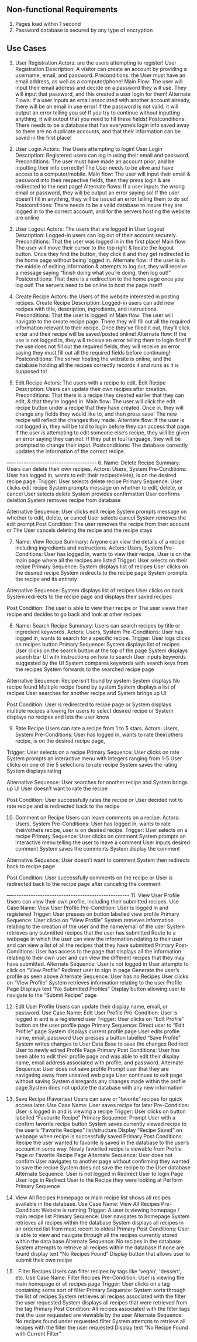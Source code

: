 ## Non-functional Requirements
1. Pages load within 1 second
2. Password database is secured by any type of encryption
## Use Cases 
1. User Registration
Actors: are the users attempting to register!
User Registration
Description: A visitor can create an account by providing a username, email, and password.
Preconditions: the User must have an email address, as well as a computer/phone!
Main Flow: The user will input their email address and decide on a password they will use. They will input that password, and this created a user login for them!
Alternate Flows: If a user inputs an email associated with another account already, there will be an email in use error! If the password is not valid, it will output an error telling you so! If you try to continue without inputting anything, it will output that you need to fill these fields!
Postconditions: There needs to be a database that has everyone’s login info saved away so there are no duplicate accounts, and that their information can be saved in the first place!


2. User Login
Actors: The Users attempting to login!
User Login
Description: Registered users can log in using their email and password.
Preconditions: The user must have made an account prior, and be inputting their info correctly! The User needs to be alive and have access to a computer/mobile.
Main flow: The user will input their email & password into their respective fields, then they press login & are redirected to the next page!
Alternate flows: If a user inputs the wrong email or password, they will be output an error saying so! If the user doesn’t fill in anything, they will be issued an error telling them to do so!
Postconditions: There needs to be a valid database to insure they are logged in to the correct account, and for the servers hosting the website are online

3. User Logout
Actors: The users that are logged in
User Logout
Description: Logged-in users can log out of their account securely.
Preconditions: That the user was logged in in the first place! 
Main flow: The user will move their cursor to the top right & locate the logout button. Once they find the button, they click it and they get redirected to the home page without being logged in.
Alternate flow: If the user is in the middle of editing information & attempts to log out, they will receive a message saying “finish doing what you’re doing, then log out!”
Postconditions: That there is a redirection to the home page once you log out! The servers need to be online to host the page itself!
4. Create Recipe
Actors: the Users of the website interested in posting recipes.
Create Recipe
Description: Logged-in users can add new recipes with title, description, ingredients, and instructions.
Preconditions: That the user is logged in!
Main flow: The user will navigate to the create recipe page. There they will fill out all the required information relevant to their recipe. Once they’ve filled it out, they’ll click enter and their recipe will be saved/posted online!
Alternate flow: If the use is not logged in, they will receive an error telling them to login first! If the use does not fill out the required fields, they will receive an error saying they must fill out all the required fields before continuing!
Postconditions: The server hosting the website is online, and the database holding all the recipes correctly records it and runs as it is supposed to!

5. Edit Recipe
Actors: The users with a recipe to edit.
Edit Recipe
Description: Users can update their own recipes after creation.
Preconditions: That there is a recipe they created earlier that they can edit, & that they’re logged in.
Main flow: The user will click the edit recipe button under a recipe that they have created. Once in, they will change any fields they would like to, and then press save! The new recipe will reflect the changes they made.
Alternate flow: If the user is not logged in, they will be told to login before they can access that page. If the user is attempting to edit someone else’s recipe, they will be given an error saying they can not. If they put in foul language, they will be prompted to change their input. 
Postconditions: The database correctly updates the information of the correct recipe.

—------------------------------------
6. Name: Delete Recipe
Summary: Users can delete their own recipes.
Actors: Users, System
Pre-Conditions: User has logged in, wants to edit their recipe(delete), is on the desired recipe page.
Trigger: User selects delete recipe 
Primary Sequence:
User clicks edit recipe
System prompts message on whether to edit, delete, or cancel
User selects delete
System provides confirmation
User confirms deletion
System removes recipe from database

Alternative Sequence:
User clicks edit recipe
System prompts message on whether to edit, delete, or cancel
User selects cancel
System removes the edit prompt
Post Condition:
The user removes the recipe from their account
or
The User cancels deleting the recipe and the recipe stays



7. Name: View Recipe
Summary: Anyone can view the details of a recipe including ingredients and instructions.
Actors: Users, System
Pre-Conditions: User has logged in, wants to view their recipe, User is on the main page where all the recipes are listed
Trigger: User selects on their recipe 
Primary Sequence:
System displays list of recipes
User clicks on the desired recipe
System redirects to the recipe page
System prompts the recipe and its entirety 

Alternative Sequence:
System displays list of recipes
User clicks on back
System redirects to the recipe page and displays their saved recipes

Post Condition:
The user is able to view their recipe
or
The user views their recipe and decides to go back and look at other recipes


8. Name: Search Recipe
Summary: Users can search recipes by title or ingredient keywords.
Actors: Users, System
Pre-Conditions: User has logged in, wants to search for a specific recipe.
Trigger: User logs clicks on recipes button
Primary Sequence:
System displays list of recipes
User clicks on the search button at the top of the page
System displays search bar UI with instructions on how to search
User inputs keywords suggested by the UI 
System compares keywords with search keys from the recipes
System forwards to the searched recipe page

Alternative Sequence:
Recipe isn’t found by system
System displays No recipe found
Multiple recipe found by system
System displays a list of recipes
User searches for another recipe and System brings up UI

Post Condition:
User is redirected to recipe page
or
System displays multiple recipes allowing for users to select desired recipe
or
System displays no recipes and lets the user know



9. Rate Recipe
Users can rate a recipe from 1 to 5 stars.
Actors: Users, System
Pre-Conditions: User has logged in, wants to rate their/others recipe, is on the desired recipe page, 

Trigger: User selects on a recipe 
Primary Sequence:
User clicks on rate 
System prompts an interactive menu with integers ranging from 1-5
User clicks on one of the 5 selections to rate recipe
System saves the rating
System displays rating

Alternative Sequence:
User searches for another recipe and System brings up UI
User doesn’t want to rate the recipe

Post Condition:
User successfully rates the recipe
or
User decided not to rate recipe and is redirected back to the recipe


10. Comment on Recipe
Users can leave comments on a recipe.
Actors: Users, System
Pre-Conditions: User has logged in, wants to rate their/others recipe, user is on desired recipe.
Trigger: User selects on a recipe 
Primary Sequence:
User clicks on comment
System prompts an interactive menu telling the user to leave a comment
User inputs desired comment
System saves the comments
System display the comment

Alternative Sequence:
User doesn’t want to comment
System then redirects back to recipe page

Post Condition:
User successfully comments on the recipe
or
User is redirected back to the recipe page after canceling the comment




—--------------------------------------------------
11. View User Profile
Users can view their own profile, including their submitted recipes.
Use Case Name: View User Profile
Pre-Condition: User is logged in and registered
Trigger: User presses on button labelled view profile
Primary Sequence:
User clicks on “View Profile”
System retrieves information relating to the creation of the user and the name/email of the user
System retrieves any submitted recipes that the user has submitted 
Route to a webpage in which the user can view the information relating to their user and can view a list of all the recipes that they have submitted
	Primary Post-Conditions: User has access to the page that displays all the information relating to their own user and can view the different recipes that they may have submitted.
	Alternate Sequence: User is not logged in 
User attempts to click on “View Profile”
Redirect user to sign in page
Generate the user’s profile as seen above
	Alternate Sequence: User has no Recipes
User clicks on “View Profile”
System retrieves information relating to the user
Profile Page Displays text “No Submitted Profiles”
Display button allowing user to navigate to the “Submit Recipe” page


   12. Edit User Profile
Users can update their display name, email, or password.
Use Case Name: Edit User Profile
Pre-Condition: User is logged in and is a registered user
Trigger: User clicks on “Edit Profile” button on the user profile page
Primary Sequence:
Direct user to “Edit Profile” page
System displays current profile page
User edits profile name, email, password
User presses a button labelled “Save Profile”
System writes changes to User Data Base to save the changes
Redirect User to newly edited Profile Page
	Primary Post Conditions: User has been able to edit their profile page and was able to edit their display name, email address associated with profile, and password.
	Alternate Sequence: User does not save profile
Prompt user that they are navigating away from unsaved web page
User continues to exit page without saving
System disregards any changes made within the profile page
System does not update the database with any new information

13.  Save Recipe (Favorites)
Users can save or 'favorite' recipes for quick access later.
Use Case Name: User saves recipe for later
Pre-Condition: User is logged in and is viewing a recipe
Trigger: User clicks on button labelled “Favourite Recipe”
Primary Sequence:
Prompt User with a confirm favorite recipe button
System saves currently viewed recipe to the user’s “Favorite Recipes” list/structure
Display “Recipe Saved” on webpage when recipe is successfully saved
	Primary Post Conditions: Recipe the user wanted to favorite is saved in the database to the user’s account in some way. Newly favorited recipe is viewable from Profile Page or Favorite Recipe Page
	Alternate Sequence: User does not confirm
User navigates to another page without confirming they wanted to save the recipe
System does not save the recipe to the User database
	Alternate Sequence: User is not logged in
Redirect User to login Page
User logs in
Redirect User to the Recipe they were looking at
Perform Primary Sequence

14.  View All Recipes
Homepage or main recipe list shows all recipes available in the database.
Use Case Name: View All Recipes
Pre-Condition: Website is running
Trigger: A user is viewing homepage / main recipe list
Primary Sequence:
User navigates to homepage
System retrieves all recipes within the database
System displays all recipes in an ordered list from most recent to oldest
	Primary Post Conditions: User is able to view and navigate through all the recipes currently stored within the data base
	Alternate Sequence: No recipes in the database
System attempts to retrieve all recipes within the database
If none are found display text “No Recipes Found” 
Display button that allows user to submit their own recipe

15. . Filter Recipes
Users can filter recipes by tags like 'vegan', 'dessert', etc.
Use Case Name: Filter Recipes
Pre-Condition: User is viewing the main homepage or all recipes page
Trigger: User clicks on a tag containing some sort of filter
Primary Sequence:
System sorts through the list of recipes
System retrieves all recipes associated with the filter the user requested
System displays all recipes that were retrieved from the tag
	Primary Post Condition: All recipes associated with the filter tags that the user requested are viewable by the user
	Alternate Sequence: No recipes found under requested filter
System attempts to retrieve all recipes with the filter the user requested
Display text “No Recipe Found with Current Filter”


